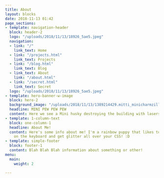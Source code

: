 ```yaml
---
title: About
layout: blocks
date: 2018-11-13 01:42
page_sections:
- template: navigation-header
  block: header-2
  logo: "/uploads/2018/11/13/18926_5ae5.jpeg"
  navigation:
  - link: "/"
    link_text: Home
  - link: "/projects.html"
    link_text: Projects
  - link: "/blog.html"
    link_text: Blog
  - link_text: About
    link: "/about.html"
  - link: "/secret.html"
    link_text: Secret
  logo: "/uploads/2018/11/13/18926_5ae5.jpeg"
- template: hero-banner-w-image
  block: hero-2
  background_image: "/uploads/2018/11/13/1389214429.mitti_minicharmzilla_lores.jpg"
  headline: MINI PEW PEW PEW
  content: Here we see a Mini husky destroying the building with lasers!
- template: 1-column-text
  block: one-column-1
  headline: About Me!
  content: Here's some info about me! I'm a rainbow puppy that likes to roll his paws
    on the keyboard and get glitter all over your CSS! :D
- template: simple-footer
  block: footer-1
  content: Blah Blah Blah information about something or other!
menu:
  main:
    weight: 2

---
```

